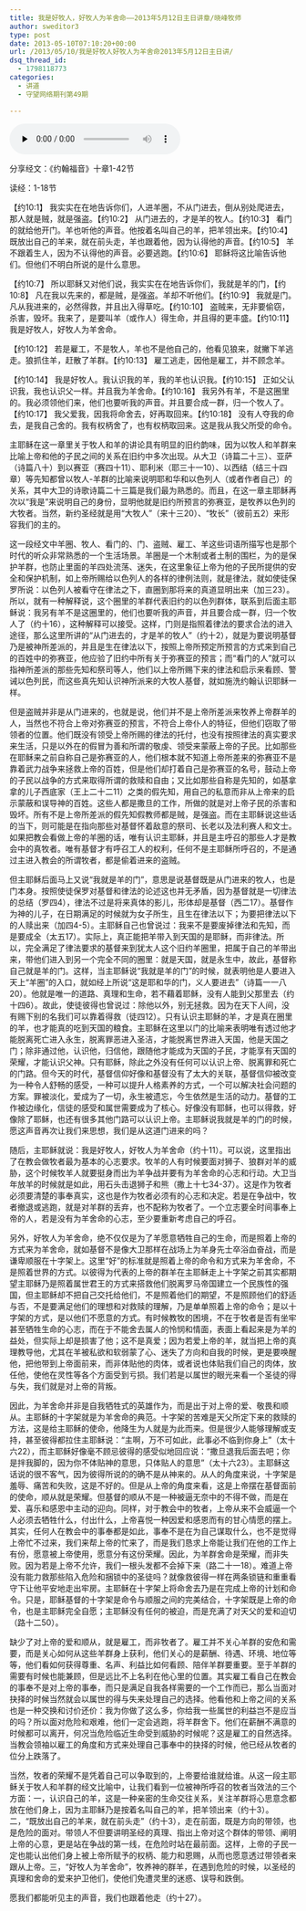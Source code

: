 ```yaml
---
title: 我是好牧人，好牧人为羊舍命——2013年5月12日主日讲章/晓峰牧师
author: sweditor3
type: post
date: 2013-05-10T07:10:20+00:00
url: /2013/05/10/我是好牧人好牧人为羊舍命2013年5月12日主日讲/
dsq_thread_id:
  - 1798118773
categories:
  - 讲道
  - 守望网络期刊第49期

---
```

<div id="c-8309" class="grandmp3">
  <audio src="https://t5.shwchurch.org/wp-content/uploads/2013/05/20130510151128579.mp3" controls false preload="none" autobuffer="false"></audio>
</div>

分享经文：《约翰福音》十章1-42节

读经：1-18节

【约10:1】 我实实在在地告诉你们，人进羊圈，不从门进去，倒从别处爬进去，那人就是贼，就是强盗。【约10:2】 从门进去的，才是羊的牧人。【约10:3】 看门的就给他开门。羊也听他的声音。他按着名叫自己的羊，把羊领出来。【约10:4】 既放出自己的羊来，就在前头走，羊也跟着他，因为认得他的声音。【约10:5】 羊不跟着生人，因为不认得他的声音。必要逃跑。【约10:6】 耶稣将这比喻告诉他们。但他们不明白所说的是什么意思。
  
【约10:7】 所以耶稣又对他们说，我实实在在地告诉你们，我就是羊的门，【约10:8】 凡在我以先来的，都是贼，是强盗。羊却不听他们。【约10:9】 我就是门。凡从我进来的，必然得救，并且出入得草吃。【约10:10】 盗贼来，无非要偷窃，杀害，毁坏。我来了，是要叫羊（或作人）得生命，并且得的更丰盛。【约10:11】 我是好牧人，好牧人为羊舍命。
  
【约10:12】 若是雇工，不是牧人，羊也不是他自己的，他看见狼来，就撇下羊逃走。狼抓住羊，赶散了羊群。【约10:13】 雇工逃走，因他是雇工，并不顾念羊。
  
【约10:14】 我是好牧人。我认识我的羊，我的羊也认识我。【约10:15】 正如父认识我，我也认识父一样。并且我为羊舍命。【约10:16】 我另外有羊，不是这圈里的。我必须领他们来，他们也要听我的声音。并且要合成一群，归一个牧人了。【约10:17】 我父爱我，因我将命舍去，好再取回来。【约10:18】 没有人夺我的命去，是我自己舍的。我有权柄舍了，也有权柄取回来。这是我从我父所受的命令。

主耶稣在这一章里关于牧人和羊的讲论具有明显的旧约韵味，因为以牧人和羊群来比喻上帝和他的子民之间的关系在旧约中多次出现。从大卫（诗篇二十三）、亚萨（诗篇八十）到以赛亚（赛四十11）、耶利米（耶三十一10）、以西结（结三十四章）等先知都曾以牧人-羊群的比喻来说明耶和华和以色列人（或者作者自己）的关系，其中大卫的诗歌诗篇二十三篇是我们最为熟悉的。而且，在这一章主耶稣再次以“我是”来说明自己的身份，显明他就是旧约所预言的弥赛亚，是牧养以色列的大牧者。当然，新约圣经就是用“大牧人”（来十三20）、“牧长”（彼前五2）来形容我们的主的。

这一段经文中羊圈、牧人、看门的、门、盗贼、雇工、羊这些词语所描写也是那个时代的听众非常熟悉的一个生活场景。羊圈是一个木制或者土制的围栏，为的是保护羊群，也防止里面的羊四处流荡、迷失，在这里象征上帝为他的子民所提供的安全和保护机制，如上帝所赐给以色列人的各样的律例法则，就是律法，就如使徒保罗所说：以色列人被看守在律法之下，直圈到那将来的真道显明出来（加三23）。所以，就有一种解释说，这个圈里的羊群代表旧约的以色列群体，联系到后面主耶稣说：我另有羊不是这圈里的，他们也要听我的声音，并且要合成一群，归一个牧人了（约十16），这种解释可以接受。这样，门则是指照着律法的要求合法的进入途径，那么这里所讲的“从门进去的，才是羊的牧人”（约十2），就是为要说明基督乃是被神所差派的，并且是生在律法以下，按照上帝所预定所预言的方式来到自己的百姓中的弥赛亚，他应验了旧约中所有关于弥赛亚的预言；而“看门的人”就可以指神所差派的那些先知和祭司等人，他们以上帝所赐下来的律法和启示来看顾、警诫以色列民，而这些真先知认识神所派来的大牧人基督，就如施洗约翰认识耶稣一样。

但是盗贼并非是从门进来的，也就是说，他们并不是上帝所差派来牧养上帝群羊的人，当然也不符合上帝对弥赛亚的预言，不符合上帝仆人的特征，但他们窃取了带领者的位置。他们既没有领受上帝所赐的律法的托付，也没有按照律法的真实要求来生活，只是以外在的假冒为善和所谓的敬虔、领受来蒙蔽上帝的子民。比如那些在耶稣来之前自称自己是弥赛亚的人，他们根本就不知道上帝所差来的弥赛亚不是靠着武力战争来拯救上帝的百姓，但是他们却打着自己是弥赛亚的名号，鼓动上帝的子民以战争的方式来取得所谓的救赎和自由；又比如那些自称是先知的，如基拿拿的儿子西底家（王上二十二11）之类的假先知，用自己的私意而非从上帝来的启示蒙蔽和误导神的百姓。这些人都是撒旦的工作，所做的就是对上帝子民的杀害和毁坏。所有不是上帝所差派的假先知假教师都是贼，是强盗。而在主耶稣说这些话的当下，则可能是在指向那些对基督怀着敌意的祭司、长老以及法利赛人和文士。如果把教会看做上帝的羊圈的话，唯有认识主耶稣，并且是主呼召的那些人才是教会中的真牧者。唯有基督才有呼召工人的权利，任何不是主耶稣所呼召的，不是通过主进入教会的所谓牧者，都是偷着进来的盗贼。

但主耶稣后面马上又说“我就是羊的门”，意思是说基督既是从门进来的牧人，也是门本身。按照使徒保罗对基督和律法的论述这也并无矛盾，因为基督就是一切律法的总结（罗四4），律法不过是将来真体的影儿，形体却是基督（西二17）。基督作为神的儿子，在日期满足的时候就为女子所生，且生在律法以下；为要把律法以下的人赎出来（加四4-5）。主耶稣自己也曾说过：我来不是要废掉律法和先知，而是要成全（太五17）。实际上，真正能把羊带入到天国的是耶稣，而非律法。所以，完全满足了律法要求的基督来到犹太人这个旧约羊圈里，把属于自己的羊带出来，带他们进入到另一个完全不同的圈里：就是天国，就是永生中，故此，基督称自己就是羊的门。这样，当主耶稣说“我就是羊的门”的时候，就表明他是人要进入天上“羊圈”的入口，就如经上所说“这是耶和华的门，义人要进去”（诗篇一一八20）。他就是唯一的道路、真理和生命，若不藉着耶稣，没有人能到父那里去（约十四6）。故此，使徒彼得也曾说过：除他以外，别无拯救。因为在天下人间，没有赐下别的名我们可以靠着得救（徒四12）。只有认识主耶稣的羊，才是真在圈里的羊，也才能真的吃到天国的粮食。主耶稣在这里以门的比喻来表明唯有透过他才能脱离死亡进入永生，脱离罪恶进入圣洁，才能脱离世界进入天国，他是天国之门；除非通过他，认识他，归信他，跟随他才能成为天国的子民，才能享有天国的荣耀，才能认识父神。只有耶稣，除此之外没有任何可以认识上帝、脱离罪和死亡的门路。但今天的时代，基督信仰好像和基督没有了太大的关联，基督信仰被改变为一种令人舒畅的感受，一种可以提升人格素养的方式，一个可以解决社会问题的方案。罪被淡化，爱成为了一切，永生被遗忘，今生依然是生活的动力。基督的工作被边缘化，信徒的感受和属世需要成为了核心。好像没有耶稣，也可以得救，好像除了耶稣，也还有很多其他门路可以认识上帝。主耶稣说我就是羊的门的时候，愿这声音再次让我们来思想，我们是从这道门进来的吗？

随后，主耶稣就说：我是好牧人，好牧人为羊舍命（约十11）。可以说，这里指出了在教会做牧者最为基本的心志要求。牧羊的人有时候要面对狮子、狼群对羊的威胁，这个时候牧羊人就要挺身而出为羊争战并要有为羊舍命的心志和行动。大卫当年放羊的时候就是如此，用石头击退狮子和熊（撒上十七34-37）。这是作为牧者必须要清楚的事奉真实，这也是作为牧者必须有的心志和决定。若是在争战中，牧者撤退或逃跑，就是对羊群的丢弃，也不配称为牧者了。一个立志要全时间事奉上帝的人，若是没有为羊舍命的心志，至少要重新考虑自己的呼召。

另外，好牧人为羊舍命，绝不仅仅是为了羊愿意牺牲自己的生命，而是照着上帝的方式来为羊舍命，就如基督不是像大卫那样在战场上为羊身先士卒浴血奋战，而是谦卑顺服在十字架上。这里“好”的标准就是照着上帝的命令和方式来为羊舍命，不是照着世界的方式。以彼得为代表的上帝的群羊在主耶稣走上十字架之前其实都期望主耶稣乃是照着属世君王的方式来搭救他们脱离罗马帝国建立一个民族性的强国，但主耶稣却不把自己交托给他们，不是照着他们的期望，不是照顾他们的舒适与否，不是要满足他们的理想和对救赎的理解，乃是单单照着上帝的命令；是以十字架的方式，是以他们不愿意的方式。有时候教牧的困境，不在于牧者是否有坐牢甚至牺牲生命的心志，而在于不能舍去属人的怜悯和情面，表面上看起来是为羊的益处，但实际上却是损害了他；这不是真爱；因为若爱上帝的羊，就当把上帝的真理教导他，尤其在羊被私欲和软弱蒙了心、迷失了方向和自我的时候，更是要唤醒他，把他带到上帝面前来，而非体贴他的肉体，或者说也体贴我们自己的肉体，放任他，使他在灵性等各个方面受到亏损。我们若是以属世的眼光来看一个圣徒的得与失，我们就是对上帝的背叛。

因此，为羊舍命并非是自我牺牲式的英雄作为，而是出于对上帝的爱、敬畏和顺从。主耶稣的十字架就是为羊舍命的典范。十字架的苦难是天父所定下来的救赎的方法，这是给主耶稣的使命，他降生为人就是为此而来。但是很少人能够理解或支持，甚至彼得都拉住主耶稣说：“主啊，万不可如此，此事必不临到你身上”（太十六22），而主耶稣好像毫不顾忌彼得的感受似地回应说：“撒旦退我后面去吧；你是拌我脚的，因为你不体贴神的意思，只体贴人的意思”（太十六23）。主耶稣这话说的很不客气，因为彼得所说的的确不是从神来的。从人的角度来说，十字架是羞辱、痛苦和失败，这是不好的。但是从上帝的角度来看，这是上帝摆在基督面前的使命，顺从就是荣耀。但基督的顺从不是一种被逼无奈中的不得不做，而是在爱、喜乐和感恩中主动的迎向。同样，对于教会中的牧者，上帝从来不会威逼一个人必须去牺牲什么，付出什么，上帝喜悦一种因爱和感恩而有的甘心情愿的摆上。其实，任何人在教会中的事奉都是如此，事奉不是在为自己谋取什么，也不是觉得上帝忙不过来，我们来帮上帝的忙来了，而是我们恳求上帝能让我们在他的工作上有份，愿意被上帝使用，愿意分有这份荣耀。因此，为羊群舍命是荣耀，而非失败。因为若是上帝不允许，我们一根头发都不会掉下来（路二十一18）。难道上帝没有能力救那些陷入危险和捆锁中的圣徒吗？就像救彼得一样在两条锁链和重重看守下让他平安地走出牢房。主耶稣在十字架上将命舍去乃是在完成上帝的计划和命令。只是，耶稣基督的十字架是命令与顺服之间的完美结合，十字架既是上帝的命令，也是主耶稣完全自愿；主耶稣没有任何的被迫，而是充满了对天父的爱和迫切（路十二50）。

缺少了对上帝的爱和顺从，就是雇工，而非牧者了。雇工并不关心羊群的安危和需要，而是关心如何从这些羊群身上获利，他们关心的是薪酬、待遇、环境、地位等等，他们看如何获得尊重、名声、利益比如何看顾、陪伴羊群要重要。至于羊群的需要有时候也能兼顾，但是远比不上名利在他心里的位置。其实雇工看自己在教会的事奉不是对上帝的事奉，而只是满足自我各样需要的一个工作而已，那么当面对抉择的时候当然就会以属世的得与失来处理自己的选择。他看他和上帝之间的关系也是一种交换和讨价还价：我为你做了这么多，你给我一些属世的利益岂不是应当的吗？所以面对危险和艰难，他们一定会逃跑，将羊群舍下。他们在薪酬不满意的时候都可以离开，何况当危险临近生命受到威胁的时候呢？这是雇工的自然选择。当教会领袖以雇工的角度和方式来处理自己事奉中的抉择的时候，他已经从牧者的位分上跌落了。

当然，牧者的荣耀不是凭着自己可以争取到的，上帝要给谁就给谁。从这一段主耶稣关于牧人和羊群的经文比喻中，让我们看到一位被神所呼召的牧者当效法的三个方面：一，认识自己的羊，这是一种亲密的生命交往关系，关注羊群将心思意念都放在他们身上，因为主耶稣乃是按着名叫自己的羊，把羊领出来（约十3）。二，“既放出自己的羊来，就在前头走”（约十3），走在前面，既是方向的带领，也是危险的面对。带领人不但要讲明圣经的真理、指出上帝对这个群体的带领、阐明上帝的心意，更是站在争战的第一线，在危险时站在最前面。这样，上帝的子民一定也能认出他们身上被上帝所赋予的权柄、能力和恩赐，从而也愿意透过带领者来跟从上帝。三，“好牧人为羊舍命”，牧养神的群羊，在遇到危险的时候，以圣经的真理和舍命的爱来护卫他们，使他们免遭灵里的迷惑、误导和跌倒。

愿我们都能听见主的声音，我们也跟着他走（约十27）。